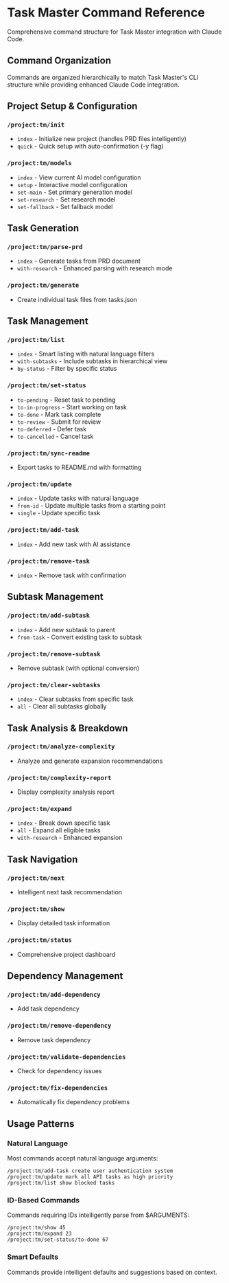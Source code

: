 # Task Master Command Reference

Comprehensive command structure for Task Master integration with Claude Code.

## Command Organization

Commands are organized hierarchically to match Task Master's CLI structure while providing enhanced Claude Code integration.

## Project Setup & Configuration

### `/project:tm/init`
- `index` - Initialize new project (handles PRD files intelligently)
- `quick` - Quick setup with auto-confirmation (-y flag)

### `/project:tm/models`
- `index` - View current AI model configuration
- `setup` - Interactive model configuration
- `set-main` - Set primary generation model
- `set-research` - Set research model
- `set-fallback` - Set fallback model

## Task Generation

### `/project:tm/parse-prd`
- `index` - Generate tasks from PRD document
- `with-research` - Enhanced parsing with research mode

### `/project:tm/generate`
- Create individual task files from tasks.json

## Task Management

### `/project:tm/list`
- `index` - Smart listing with natural language filters
- `with-subtasks` - Include subtasks in hierarchical view
- `by-status` - Filter by specific status

### `/project:tm/set-status`
- `to-pending` - Reset task to pending
- `to-in-progress` - Start working on task
- `to-done` - Mark task complete
- `to-review` - Submit for review
- `to-deferred` - Defer task
- `to-cancelled` - Cancel task

### `/project:tm/sync-readme`
- Export tasks to README.md with formatting

### `/project:tm/update`
- `index` - Update tasks with natural language
- `from-id` - Update multiple tasks from a starting point
- `single` - Update specific task

### `/project:tm/add-task`
- `index` - Add new task with AI assistance

### `/project:tm/remove-task`
- `index` - Remove task with confirmation

## Subtask Management

### `/project:tm/add-subtask`
- `index` - Add new subtask to parent
- `from-task` - Convert existing task to subtask

### `/project:tm/remove-subtask`
- Remove subtask (with optional conversion)

### `/project:tm/clear-subtasks`
- `index` - Clear subtasks from specific task
- `all` - Clear all subtasks globally

## Task Analysis & Breakdown

### `/project:tm/analyze-complexity`
- Analyze and generate expansion recommendations

### `/project:tm/complexity-report`
- Display complexity analysis report

### `/project:tm/expand`
- `index` - Break down specific task
- `all` - Expand all eligible tasks
- `with-research` - Enhanced expansion

## Task Navigation

### `/project:tm/next`
- Intelligent next task recommendation

### `/project:tm/show`
- Display detailed task information

### `/project:tm/status`
- Comprehensive project dashboard

## Dependency Management

### `/project:tm/add-dependency`
- Add task dependency

### `/project:tm/remove-dependency`
- Remove task dependency

### `/project:tm/validate-dependencies`
- Check for dependency issues

### `/project:tm/fix-dependencies`
- Automatically fix dependency problems

## Usage Patterns

### Natural Language
Most commands accept natural language arguments:
```
/project:tm/add-task create user authentication system
/project:tm/update mark all API tasks as high priority
/project:tm/list show blocked tasks
```

### ID-Based Commands
Commands requiring IDs intelligently parse from $ARGUMENTS:
```
/project:tm/show 45
/project:tm/expand 23
/project:tm/set-status/to-done 67
```

### Smart Defaults
Commands provide intelligent defaults and suggestions based on context.